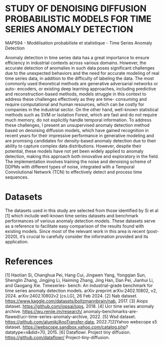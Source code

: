 # STUDY OF DENOISING DIFFUSION PROBABILISTIC MODELS FOR TIME SERIES ANOMALY DETECTION
MAP594 - Modélisation probabiliste et statistique - Time Series Anomaly Detection 

Anomaly detection in time series data has a great importance to ensure efficiency in industrial
contexts across various domains. However, the accurate detection of anomalies in such data
poses significant challenges due to the unexpected behaviors and the need for accurate modeling
of real time series data, in addition to the difficulty of labeling the data.
The most commonly used theoretical methods are generative adversarial networks or auto-
encoders, or existing deep learning approaches, including predictive and reconstruction-based
methods, models struggle in this context to address these challenges effectively as they are time-
consuming and require computational and human resources, which can be costly for companies
in the industrial sector. On the other hand, well-known statistical methods such as SVM or
Isolation Forest, which are fast and do not require much memory, do not explicitly handle
temporal information.
To address these challenges, I present an unsupervised anomaly detection method based on
denoising diffusion models, which have gained recognition in recent years for their impressive
performance in generative modeling and are promising candidates for density-based anomaly
detection due to their ability to capture complex data distributions. However, despite their
potential, these models have not yet been widely applied to anomaly detection, making this
approach both innovative and exploratory in the field. The implementation involves training
the noise and denoising scheme of DDPMs with different types of noise, integrated with a
Temporal Convolutional Network (TCN) to effectively detect and process time sequences.


# Datasets 

The datasets used in this study are selected from those identified by Si et al [1] which include
well-known time series datasets and benchmark performances of various anomaly detection
models. These datasets serve as a reference to facilitate easy comparison of the results found
with existing models. Since most of the relevant work in this area is recent (post-2020), it’s
crucial to carefully consider the information provided and its application.

# References 
[1] Haotian Si, Changhua Pei, Hang Cui, Jingwen Yang, Yongqian Sun, Shenglin Zhang,
Jingjing Li, Haiming Zhang, Jing Han, Dan Pei, Jianhui Li, and Gaogang Xie. Timeseries-
bench: An industrial-grade benchmark for time series anomaly detection models. arXiv
preprint arXiv:2402.10802, v2, 2024. arXiv:2402.10802v2 [cs.LG], 26 Feb 2024.
[2] Nab dataset. https://www.kaggle.com/datasets/boltzmannbrain/nab, 2017.
[3] Aiops dataset. https://github.com/iopsai/iops, 2018.
[4] Ucr time series anomaly archive. https://wu.renjie.im/research/
anomaly-benchmarks-are-flawed/ucr-time-series-anomaly-archive, 2022.
[5] Wsd dataset. https://github.com/alumik/AnoTransfer-data, 2022.7[2]Yahoo webscope s5 dataset. https://webscope.sandbox.yahoo.com/catalog.php?
datatype=s&did=70, 2015.
[6] Dataflowr. Project tiny diffusion. https://github.com/dataflowr/
Project-tiny-diffusion.


